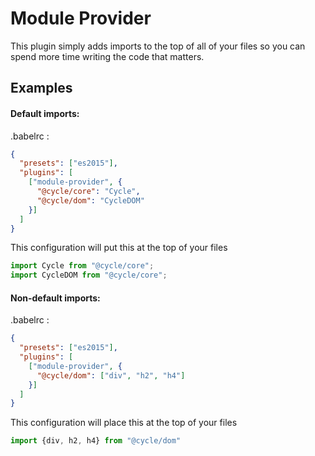 # Module Provider

This plugin simply adds imports to the top of all of your files so you can spend more time writing the code that matters.

## Examples

#### Default imports:

.babelrc :
```json
{
  "presets": ["es2015"],
  "plugins": [
    ["module-provider", {
      "@cycle/core": "Cycle",
      "@cycle/dom": "CycleDOM"
    }]
  ]
}
```
This configuration will put this at the top of your files
```js
import Cycle from "@cycle/core";
import CycleDOM from "@cycle/core";
```

#### Non-default imports:

.babelrc :
```json
{
  "presets": ["es2015"],
  "plugins": [
    ["module-provider", {
      "@cycle/dom": ["div", "h2", "h4"]
    }]
  ]
}
```
This configuration will place this at the top of your files
```js
import {div, h2, h4} from "@cycle/dom"
```
